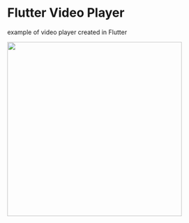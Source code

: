 # Flutter Video Player
example of video player created in Flutter


<img src="https://www.arcadestudio.com.br/img/flutter_player.png" width="400">

